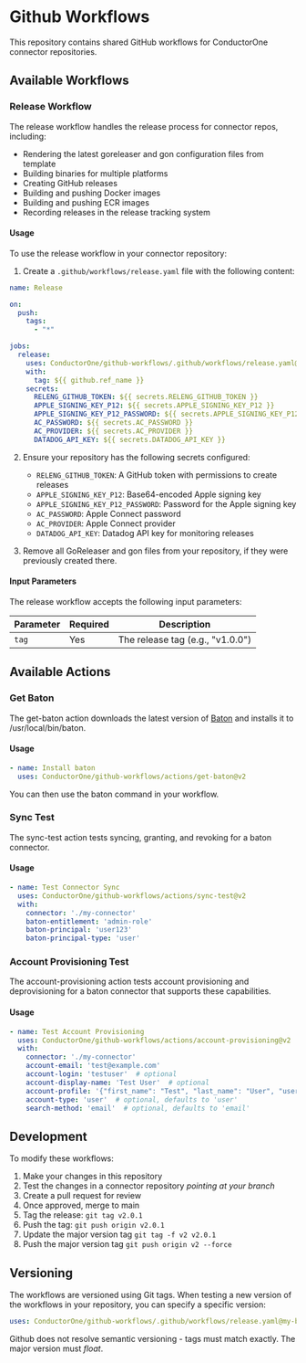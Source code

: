 # Github Workflows

This repository contains shared GitHub workflows for ConductorOne connector repositories.

## Available Workflows

### Release Workflow

The release workflow handles the release process for connector repos, including:

- Rendering the latest goreleaser and gon configuration files from template
- Building binaries for multiple platforms
- Creating GitHub releases
- Building and pushing Docker images
- Building and pushing ECR images
- Recording releases in the release tracking system

#### Usage

To use the release workflow in your connector repository:

1. Create a `.github/workflows/release.yaml` file with the following content:

```yaml
name: Release

on:
  push:
    tags:
      - "*"

jobs:
  release:
    uses: ConductorOne/github-workflows/.github/workflows/release.yaml@v2
    with:
      tag: ${{ github.ref_name }}
    secrets:
      RELENG_GITHUB_TOKEN: ${{ secrets.RELENG_GITHUB_TOKEN }}
      APPLE_SIGNING_KEY_P12: ${{ secrets.APPLE_SIGNING_KEY_P12 }}
      APPLE_SIGNING_KEY_P12_PASSWORD: ${{ secrets.APPLE_SIGNING_KEY_P12_PASSWORD }}
      AC_PASSWORD: ${{ secrets.AC_PASSWORD }}
      AC_PROVIDER: ${{ secrets.AC_PROVIDER }}
      DATADOG_API_KEY: ${{ secrets.DATADOG_API_KEY }}
```

2. Ensure your repository has the following secrets configured:

   - `RELENG_GITHUB_TOKEN`: A GitHub token with permissions to create releases
   - `APPLE_SIGNING_KEY_P12`: Base64-encoded Apple signing key
   - `APPLE_SIGNING_KEY_P12_PASSWORD`: Password for the Apple signing key
   - `AC_PASSWORD`: Apple Connect password
   - `AC_PROVIDER`: Apple Connect provider
   - `DATADOG_API_KEY`: Datadog API key for monitoring releases

3. Remove all GoReleaser and gon files from your repository, if they were previously created there.

#### Input Parameters

The release workflow accepts the following input parameters:

| Parameter | Required | Description                      |
| --------- | -------- | -------------------------------- |
| `tag`     | Yes      | The release tag (e.g., "v1.0.0") |


## Available Actions

### Get Baton

The get-baton action downloads the latest version of [Baton](https://github.com/conductorone/baton) and installs it to /usr/local/bin/baton.

#### Usage

```yaml
- name: Install baton
  uses: ConductorOne/github-workflows/actions/get-baton@v2
```

You can then use the baton command in your workflow.

### Sync Test

The sync-test action tests syncing, granting, and revoking for a baton connector.

#### Usage

```yaml
- name: Test Connector Sync
  uses: ConductorOne/github-workflows/actions/sync-test@v2
  with:
    connector: './my-connector'
    baton-entitlement: 'admin-role'
    baton-principal: 'user123'
    baton-principal-type: 'user'
```

### Account Provisioning Test

The account-provisioning action tests account provisioning and deprovisioning for a baton connector that supports these capabilities.

#### Usage

```yaml
- name: Test Account Provisioning
  uses: ConductorOne/github-workflows/actions/account-provisioning@v2
  with:
    connector: './my-connector'
    account-email: 'test@example.com'
    account-login: 'testuser'  # optional
    account-display-name: 'Test User'  # optional
    account-profile: '{"first_name": "Test", "last_name": "User", "username": "testuser", "email": "test@example.com"}'  # optional
    account-type: 'user'  # optional, defaults to 'user'
    search-method: 'email'  # optional, defaults to 'email'
```


## Development

To modify these workflows:

1. Make your changes in this repository
2. Test the changes in a connector repository _pointing at your branch_
3. Create a pull request for review
4. Once approved, merge to main
5. Tag the release: `git tag v2.0.1`
6. Push the tag: `git push origin v2.0.1`
7. Update the major version tag `git tag -f v2 v2.0.1`
8. Push the major version tag `git push origin v2 --force`

## Versioning

The workflows are versioned using Git tags. When testing a new version of the workflows in your repository, you can specify a specific version:

```yaml
uses: ConductorOne/github-workflows/.github/workflows/release.yaml@my-branch
```

Github does not resolve semantic versioning - tags must match exactly. The major version must _float_.
